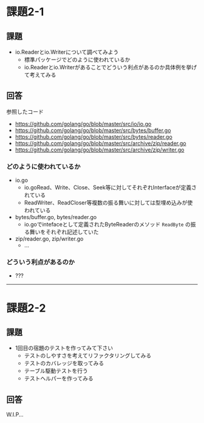 # 課題2-1

## 課題

* io.Readerとio.Writerについて調べてみよう
    * 標準パッケージでどのように使われているか
    * io.Readerとio.Writerがあることでどういう利点があるのか具体例を挙げて考えてみる

## 回答

参照したコード

* https://github.com/golang/go/blob/master/src/io/io.go
* https://github.com/golang/go/blob/master/src/bytes/buffer.go
* https://github.com/golang/go/blob/master/src/bytes/reader.go
* https://github.com/golang/go/blob/master/src/archive/zip/reader.go
* https://github.com/golang/go/blob/master/src/archive/zip/writer.go

### どのように使われているか

* io.go
    * io.goRead、Write、Close、Seek等に対してそれぞれInterfaceが定義されている
    * ReadWriter、ReadCloser等複数の振る舞いに対しては型埋め込みが使われている
* bytes/buffer.go, bytes/reader.go
    * io.goでintefaceとして定義されたByteReaderのメソッド `ReadByte` の振る舞いをそれぞれ記述していた
* zip/reader.go, zip/writer.go
    * ...

### どういう利点があるのか

* ???

---

# 課題2-2

## 課題

* 1回目の宿題のテストを作ってみて下さい
    * テストのしやすさを考えてリファクタリングしてみる
    * テストのカバレッジを取ってみる
    * テーブル駆動テストを行う
    * テストヘルパーを作ってみる

## 回答

W.I.P...
